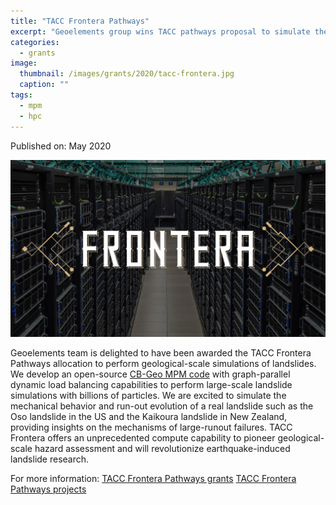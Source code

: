 ```yaml
---
title: "TACC Frontera Pathways"
excerpt: "Geoelements group wins TACC pathways proposal to simulate the Oso landslide."
categories:
  - grants
image: 
  thumbnail: /images/grants/2020/tacc-frontera.jpg
  caption: ""
tags: 
  - mpm
  - hpc
---
```


Published on: May 2020

![TACC Frontera](/images/grants/2020/tacc-frontera.jpg)

Geoelements team is delighted to have been awarded the TACC Frontera Pathways allocation to perform geological-scale simulations of landslides. We develop an open-source [CB-Geo MPM code](https://github.com/cb-geo/mpm) with graph-parallel dynamic load balancing capabilities to perform large-scale landslide simulations with billions of particles. We are excited to simulate the mechanical behavior and run-out evolution of a real landslide such as the Oso landslide in the US and the Kaikoura landslide in New Zealand, providing insights on the mechanisms of large-runout failures. TACC Frontera offers an unprecedented compute capability to pioneer geological-scale hazard assessment and will revolutionize earthquake-induced landslide research. 

For more information:
[TACC Frontera Pathways grants](https://www.tacc.utexas.edu/-/new-pathways-and-large-scale-community-partnerships-awards-expand-frontera-s-research-impact)
[TACC Frontera Pathways projects](https://frontera-portal.tacc.utexas.edu/allocations/pathways-awardees/)